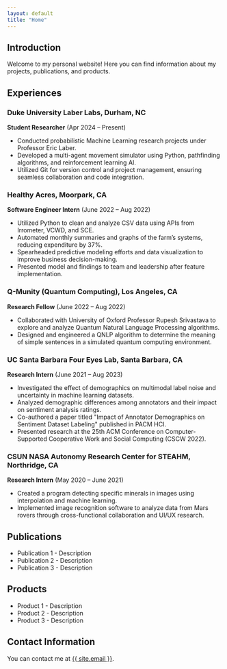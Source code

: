 ```yaml
---
layout: default
title: "Home"
---
```


<section id="home">
  <h2>Introduction</h2>
  <p>Welcome to my personal website! Here you can find information about my projects, publications, and products.</p>
</section>

<section id="experiences">
  <h2>Experiences</h2>
  <h3>Duke University Laber Labs, Durham, NC</h3>
  <p><strong>Student Researcher</strong> (Apr 2024 – Present)</p>
  <ul>
    <li>Conducted probabilistic Machine Learning research projects under Professor Eric Laber.</li>
    <li>Developed a multi-agent movement simulator using Python, pathfinding algorithms, and reinforcement learning AI.</li>
    <li>Utilized Git for version control and project management, ensuring seamless collaboration and code integration.</li>
  </ul>

  <h3>Healthy Acres, Moorpark, CA</h3>
  <p><strong>Software Engineer Intern</strong> (June 2022 – Aug 2022)</p>
  <ul>
    <li>Utilized Python to clean and analyze CSV data using APIs from Irrometer, VCWD, and SCE.</li>
    <li>Automated monthly summaries and graphs of the farm’s systems, reducing expenditure by 37%.</li>
    <li>Spearheaded predictive modeling efforts and data visualization to improve business decision-making.</li>
    <li>Presented model and findings to team and leadership after feature implementation.</li>
  </ul>

  <h3>Q-Munity (Quantum Computing), Los Angeles, CA</h3>
  <p><strong>Research Fellow</strong> (June 2022 – Aug 2022)</p>
  <ul>
    <li>Collaborated with University of Oxford Professor Rupesh Srivastava to explore and analyze Quantum Natural Language Processing algorithms.</li>
    <li>Designed and engineered a QNLP algorithm to determine the meaning of simple sentences in a simulated quantum computing environment.</li>
  </ul>

  <h3>UC Santa Barbara Four Eyes Lab, Santa Barbara, CA</h3>
  <p><strong>Research Intern</strong> (June 2021 – Aug 2023)</p>
  <ul>
    <li>Investigated the effect of demographics on multimodal label noise and uncertainty in machine learning datasets.</li>
    <li>Analyzed demographic differences among annotators and their impact on sentiment analysis ratings.</li>
    <li>Co-authored a paper titled "Impact of Annotator Demographics on Sentiment Dataset Labeling" published in PACM HCI.</li>
    <li>Presented research at the 25th ACM Conference on Computer-Supported Cooperative Work and Social Computing (CSCW 2022).</li>
  </ul>

  <h3>CSUN NASA Autonomy Research Center for STEAHM, Northridge, CA</h3>
  <p><strong>Research Intern</strong> (May 2020 – June 2021)</p>
  <ul>
    <li>Created a program detecting specific minerals in images using interpolation and machine learning.</li>
    <li>Implemented image recognition software to analyze data from Mars rovers through cross-functional collaboration and UI/UX research.</li>
  </ul>
</section>

<section id="publications">
  <h2>Publications</h2>
  <ul>
    <li>Publication 1 - Description</li>
    <li>Publication 2 - Description</li>
    <li>Publication 3 - Description</li>
  </ul>
</section>

<section id="products">
  <h2>Products</h2>
  <ul>
    <li>Product 1 - Description</li>
    <li>Product 2 - Description</li>
    <li>Product 3 - Description</li>
  </ul>
</section>

<section id="contact">
  <h2>Contact Information</h2>
  <p>You can contact me at <a href="mailto:{{ site.email }}">{{ site.email }}</a>.</p>
</section>
